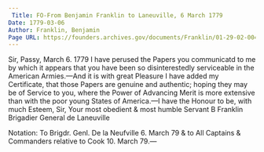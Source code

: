 ```yaml
---
 Title: FO-From Benjamin Franklin to Laneuville, 6 March 1779
Date: 1779-03-06
Author: Franklin, Benjamin
Page URL: https://founders.archives.gov/documents/Franklin/01-29-02-0041
---
```


Sir,
Passy, March 6. 1779
I have perused the Papers you communicatd to me by which it appears that you have been so disinterestedly serviceable in the American Armies.—And it is with great Pleasure I have added my Certificate, that those Papers are genuine and authentic; hoping they may be of Service to you, where the Power of Advancing Merit is more extensive than with the poor young States of America.—I have the Honour to be, with much Esteem, Sir, Your most obedient & most humble Servant
B Franklin
Brigadier General de Laneuville
 
Notation: To Brigdr. Genl. De la Neufville 6. March 79 & to All Captains & Commanders relative to Cook 10. March 79.—

